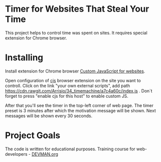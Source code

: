 # Timer for Websites That Steal Your Time

This project helps to control time was spent on sites. It requires special extension for Chrome browser.

# Installing

Install extension for Chrome browser [Custom JavaScript for websites](https://chrome.google.com/webstore/detail/custom-javascript-for-web/poakhlngfciodnhlhhgnaaelnpjljija).

Open configuration of [cjs](https://chrome.google.com/webstore/detail/custom-javascript-for-web/poakhlngfciodnhlhhgnaaelnpjljija) browser extension on the site you want to controll. Click on the link "your own external scripts", add path https://cdn.rawgit.com/Arrisio/34_timemachine/a7c4a60c/index.js . Don`t forget to press "enable cjs for this host" to enable custom JS.

After that you'll see the timer in the top-left corner of web page. The timer preset is 3 minutes after which the motivation message will be shown. Next messages will be shown every 30 seconds.

# Project Goals

The code is written for educational purposes. Training course for web-developers - [DEVMAN.org](https://devman.org)
